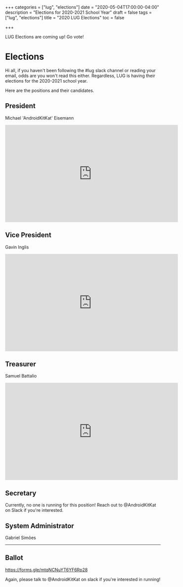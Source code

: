 +++
categories = ["lug", "elections"]
date = "2020-05-04T17:00:00-04:00"
description = "Elections for 2020-2021 School Year"
draft = false
tags = ["lug", "elections"]
title = "2020 LUG Elections"
toc = false

+++

LUG Elections are coming up! Go vote!

<!--more-->

# Elections
Hi all, if you haven't been following the #lug slack channel or reading your email, odds are you won't read this either. Regardless, LUG is having their elections for the 2020-2021 school year. 

Here are the positions and their candidates. 

## President

Michael 'AndroidKitKat' Eisemann

<iframe width="560" height="315" src="https://www.youtube.com/embed/bEZ-5t9rg0Y" frameborder="0" allow="accelerometer; autoplay; encrypted-media; gyroscope; picture-in-picture" allowfullscreen></iframe>

## Vice President

Gavin Inglis

<iframe width="560" height="315" src="https://www.youtube.com/embed/CjPzXNaGatk" frameborder="0" allow="accelerometer; autoplay; encrypted-media; gyroscope; picture-in-picture" allowfullscreen></iframe>

## Treasurer

Samuel Battalio

<iframe width="560" height="315" src="https://www.youtube.com/embed/uFaPGCkVDF4" frameborder="0" allow="accelerometer; autoplay; encrypted-media; gyroscope; picture-in-picture" allowfullscreen></iframe>

## Secretary

Currently, no one is running for this position! Reach out to @AndroidKitKat on Slack if you're interested.

## System Administrator

Gabriel Simões

---

## Ballot

https://forms.gle/mtqNCNuYT6YF6Rp28

Again, please talk to @AndroidKitKat on slack if you're interested in running!
